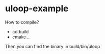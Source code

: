 uloop-example
==============

How to compile?
- cd build
- cmake ..

Then you can find the binary in build/bin/uloop
